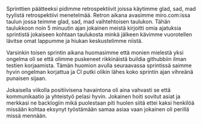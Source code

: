Sprinttien päätteeksi pidimme retrospektiivit joissa käytimme glad, sad, mad tyylistä retrospektiivi menetelmää. Retron aikana avasimme miro.com:issa taulun jossa teimme glad, sad, mad vaihtehtoisen taulukon. Tähän taulukkoon noin 5 minuutin ajan jokainen meistä kirjoitti omia ajatuksia sprintistä jokaiseen kohtaan taulukosta minkä jälkeen kävimme vuorotellen lävitse omat lappumme ja hiukan keskustelimme niistä. 

Varsinkin toisen sprintin aikana huomasimme että monien mielestä yksi ongelma oli se että olimme puskeneet rikkinäistä buildia githubbiin ilman testien korjaamista. Tämän huomion avulla seuraavassa sprintissä saimme hyvin ongelman korjattua ja CI putki olikin lähes koko sprintin ajan vihreänä punaisen sijaan. 

Jokaisella viikolla positiivisena havaintona oli aina vahvasti se että kommunikaatio ja yhteistyö pelasi hyvin. Jokainen hoiti sovitut asiat ja merkkasi ne backlogiin mikä puolestaan piti huolen siitä ettei kaksi henkilöä missään kohtaa eksynyt työstämään samaa asiaa vaan jokainen oli perillä missä mennään.
